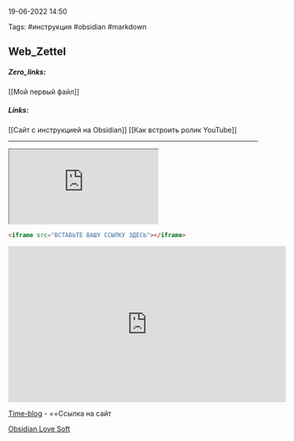 19-06-2022            14:50

Tags: #инструкция #obsidian #markdown 

## Web_Zettel

##### Zero_links: 
[[Мой первый файл]]

##### Links: 
[[Сайт с инструкцией на Obsidian]]
[[Как встроить ролик YouTube]]

---




<iframe src="https://woohung.github.io/time-management/2022/02/01/%D0%A2%D0%B0%D0%B9%D0%BC-%D0%9C%D0%B5%D0%BD%D0%B5%D0%B4%D0%B6%D0%BC%D0%B5%D0%BD%D1%82-%D1%872-%D0%A6%D0%B5%D1%82%D1%82%D0%B5%D0%BB%D1%8C%D0%BA%D0%B0%D1%81%D1%82%D0%B5%D0%BD.html"></iframe>


```html
<iframe src="ВСТАВЬТЕ ВАШУ ССЫЛКУ ЗДЕСЬ"></iframe>
```




<iframe width="560" height="315" src="https://www.youtube.com/embed/qZ0dTmchbSY" title="YouTube video player" frameborder="0" allow="accelerometer; autoplay; clipboard-write; encrypted-media; gyroscope; picture-in-picture" allowfullscreen></iframe>





[Time-blog](https://time-blog.ru/lichnaya-baza-znanij/)                -    ==Ссылка на сайт



[Obsidian Love Soft](http://xlench.bget.ru/doku.php/tools/text/markdown/obsidian)
